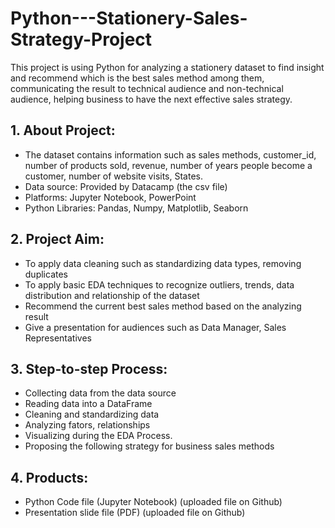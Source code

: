 # Python---Stationery-Sales-Strategy-Project
This project is using Python for analyzing a stationery dataset to find insight and recommend which is the best sales method among them, communicating the result to technical audience and non-technical audience, helping business to have the next effective sales strategy.
## 1. About Project:
- The dataset contains information such as sales methods, customer_id, number of products sold, revenue, number of years people become  a customer, number of website visits, States.
- Data source: Provided by Datacamp (the csv file)
- Platforms: Jupyter Notebook, PowerPoint
- Python Libraries: Pandas, Numpy, Matplotlib, Seaborn
## 2. Project Aim:
- To apply data cleaning such as standardizing data types, removing duplicates
- To apply basic EDA techniques to recognize outliers, trends, data distribution and relationship of the dataset
- Recommend the current best sales method based on the analyzing result
- Give a presentation for audiences such as Data Manager, Sales Representatives
## 3. Step-to-step Process:
- Collecting data from the data source
- Reading data into a DataFrame
- Cleaning and standardizing data
- Analyzing fators, relationships
- Visualizing during the EDA Process.
- Proposing the following strategy for business sales methods
## 4. Products:
- Python Code file (Jupyter Notebook) (uploaded file on Github)
- Presentation slide file (PDF) (uploaded file on Github)
